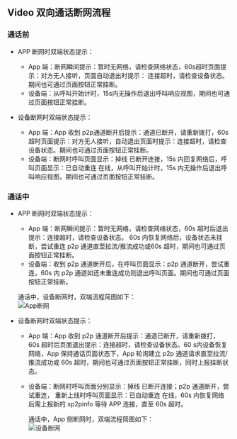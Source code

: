 ## Video 双向通话断网流程

### 通话前
    
   *  APP 断网时双端状态提示：
       *  App 端：断网瞬间提示：暂时无网络，请检查网络状态，60s超时页面提示：对方无人接听，页面自动退出时提示： 连接超时，请检查设备状态。期间也可通过页面按钮正常挂断。
       *  设备端：从呼叫开始计时，15s内无操作后退出呼叫响应视图，期间也可通过页面按钮正常挂断。

   *  设备断网时双端状态提示：
       * App 端：App 收到 p2p通道断开后提示：通道已断开，请重新拨打，60s超时页面提示：对方无人接听，自动退出页面时提示：连接超时，请检查设备状态。期间也可通过页面按钮正常挂断。   
       * 设备端：断网时呼叫页面显示：掉线 已断开连接，15s 内回复网络后，呼叫页面显示：已自动重连 在线，从呼叫开始计时，15s 内无操作后退出呼叫响应视图，期间也可通过页面按钮正常挂断。


### 通话中    

   *  APP 断网时双端状态提示：
       * App 端：断网瞬间提示：暂时无网络，请检查网络状态，60s 超时后退出提示：连接超时，请检查设备状态。 60s 内恢复网络后，设备状态未挂断，尝试重连 p2p 通道直至拉流/推流成功或60s 超时，期间也可通过页面按钮正常挂断。   
       * 设备端：收到 p2p 通道断开后，在呼叫页面显示：p2p 通道断开，尝试重连，60s 内 p2p 通道如还未重连成功则退出呼叫页面。期间也可通过页面按钮正常挂断。
       
       通话中，设备断网时，双端流程简图如下：   
       ![App断网](https://github.com/tencentyun/iot-link-ios/wiki/image/Two-way_audio_video_AppNoNetwork.png) 
       
   *  设备断网时双端状态提示：
       * App 端：App 收到 p2p 通道断开后提示：通道已断开，请重新拨打， 60s 超时后页面退出提示：连接超时，请检查设备状态。60 s内设备恢复网络，App 保持通话页面状态下，App 轮询建立 p2p 通道请求直至拉流/推流成功或 60s 超时，期间也可通过页面按钮正常挂断，同时上报挂断状态。    
       * 设备端：断网时呼叫页面分别显示：掉线 已断开连接；p2p 通道断开，尝试重连， 重新上线时呼叫页面显示：已自动重连 在线，60s 内恢复网络后需上报新的 xp2pinfo 等待 APP 连接，直至 60s 超时。
      
           通话中，App 侧断网时，双端流程简图如下：    
       ![设备断网](https://github.com/tencentyun/iot-link-ios/wiki/image/Two-way_audio_video_DeviceNoNetwork.png)
    

